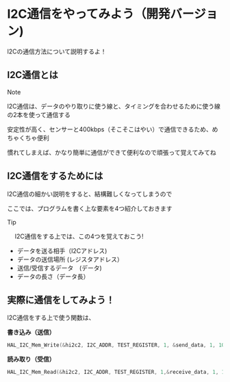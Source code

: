 # I2C通信をやってみよう（開発バージョン)

I2Cの通信方法について説明するよ！

## I2C通信とは

> [!NOTE] 
>
> I2C通信は、データのやり取りに使う線と、タイミングを合わせるために使う線の2本を使って通信する
> 
> 安定性が高く、センサーと400kbps（そこそこはやい）で通信できるため、めちゃくちゃ便利
>
> 慣れてしまえば、かなり簡単に通信ができて便利なので頑張って覚えてみてね

## I2C通信をするためには

I2C通信の細かい説明をすると、結構難しくなってしまうので

ここでは、プログラムを書く上な要素を4つ紹介しておきます

> [!TIP]
>　
> I2C通信をする上では、この4つを覚えておこう!
>
> - データを送る相手（I2Cアドレス)
> - データの送信場所 (レジスタアドレス）
> - 送信/受信するデータ　(データ)
> - データの長さ（データ長）

## 実際に通信をしてみよう！

I2C通信をする上で使う関数は、

**書き込み（送信）**
```cpp
HAL_I2C_Mem_Write(&hi2c2, I2C_ADDR, TEST_REGISTER, 1, &send_data, 1, 10);
```

**読み取り（受信）**
```cpp
HAL_I2C_Mem_Read(&hi2c2, I2C_ADDR, TEST_REGISTER, 1,&receive_data, 1, 10);
```


